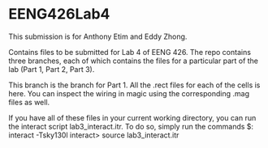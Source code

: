# EENG426Lab4

This submission is for Anthony Etim and Eddy Zhong.

Contains files to be submitted for Lab 4 of EENG 426.
The repo contains three branches, each of which contains the files for a particular part of the lab (Part 1, Part 2, Part 3).

This branch is the branch for Part 1. 
All the .rect files for each of the cells is here. You can inspect the wiring in magic using the corresponding .mag files as well.

If you have all of these files in your current working directory, you can run the interact script lab3_interact.itr. To do so, simply run the commands
$: interact -Tsky130l
interact> source lab3_interact.itr
